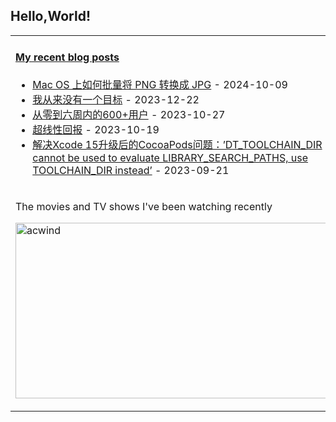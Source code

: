 ## Hello,World!

<table width="95%">
<tr>
<td valign="top"  colspan="2">

#### <a href="https://blog.animesdata.com" target="_blank">My recent blog posts</a>

<!-- blog starts -->
* <a href='https://www.cocosdarkwood.com/%E4%BB%A3%E7%A0%81%E4%BA%BA%E7%94%9F/2024/10/09/How-to-Batch-Convert-PNG-to-JPG-on-Mac-OS.html' target='_blank'>Mac OS 上如何批量将 PNG 转换成 JPG</a> - 2024-10-09
* <a href='https://www.cocosdarkwood.com/%E8%AF%91%E6%96%87/2023/12/22/i-never-have-a-goal.html' target='_blank'>我从来没有一个目标</a> - 2023-12-22
* <a href='https://www.cocosdarkwood.com/%E8%AF%91%E6%96%87/2023/10/27/0to600.html' target='_blank'>从零到六周内的600+用户</a> - 2023-10-27
* <a href='https://www.cocosdarkwood.com/%E8%AF%91%E6%96%87/2023/10/19/superlinear.html' target='_blank'>超线性回报</a> - 2023-10-19
* <a href='https://www.cocosdarkwood.com/%E7%BC%96%E7%A8%8B%E4%BA%BA%E7%94%9F/2023/09/21/DT_TOOLCHAIN_DIR-error.html' target='_blank'>解决Xcode 15升级后的CocoaPods问题：’DT_TOOLCHAIN_DIR cannot be used to evaluate LIBRARY_SEARCH_PATHS, use TOOLCHAIN_DIR instead’</a> - 2023-09-21
<!-- blog ends -->
</td>

</tr>

<tr>
    <td colspan="2">
        <p>The movies and TV shows I've been watching recently</p>
        <p>
            <a target="_blank" href="https://trakt.tv/users/acwind">
                <img width="500" height="281" alt="acwind" src="https://widgets.trakt.tv/users/1f712e5c320ac20984774069f2b6daa7/watched/fanart2@2x.jpg" />
            </a>
        </p>
    </td>
</tr>
  
</table>
